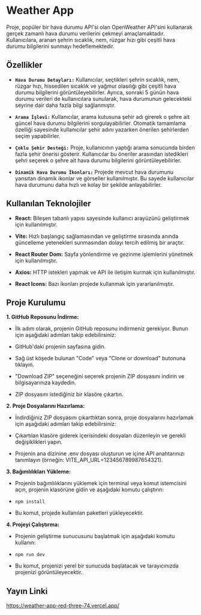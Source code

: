 # Weather App

Proje, popüler bir hava durumu API'si olan OpenWeather API'sini kullanarak gerçek zamanlı hava durumu verilerini çekmeyi amaçlamaktadır. Kullanıcılara, aranan şehrin sıcaklık, nem, rüzgar hızı gibi çeşitli hava durumu bilgilerini sunmayı hedeflemektedir. 


## Özellikler

* **`Hava Durumu Detayları:`** Kullanıcılar, seçtikleri şehrin sıcaklık, nem, rüzgar hızı, hissedilen sıcaklık ve yağmur olasılığı gibi çeşitli hava durumu bilgilerini görüntüleyebilirler. Ayrıca, sonraki 5 günün hava durumu verileri de kullanıcılara sunularak, hava durumunun gelecekteki seyrine dair daha fazla bilgi sağlanmıştır.

* **`Arama İşlevi:`** Kullanıcılar, arama kutusuna şehir adı girerek o şehre ait güncel hava durumu bilgilerini sorgulayabilirler. Otomatik tamamlama özelliği sayesinde kullanıcılar şehir adını yazarken önerilen şehirlerden seçim yapabilirler.

* **`Çoklu Şehir Desteği:`** Proje, kullanıcının yaptığı arama sonucunda birden fazla şehir önerisi gösterir. Kullanıcılar bu öneriler arasından istedikleri şehri seçerek o şehre ait hava durumu bilgilerini görüntüleyebilirler.

* **`Dinamik Hava Durumu İkonları:`** Projede mevcut hava durumunu yansıtan dinamik ikonlar ve görseller kullanılmıştır. Bu sayede kullanıcılar hava durumunu daha hızlı ve kolay bir şekilde anlayabilirler.


## Kullanılan Teknolojiler

- **React:** Bileşen tabanlı yapısı sayesinde kullanıcı arayüzünü geliştirmek için kullanılmıştır.
  
- **Vite:** Hızlı başlangıç sağlamasından ve geliştirme sırasında anında güncelleme yetenekleri sunmasından dolayı tercih edilmiş bir araçtır.
  
- **React Router Dom:** Sayfa yönlendirme ve gezinme işlemlerini yönetmek için kullanılmıştır.
  
- **Axios:** HTTP istekleri yapmak ve API ile iletişim kurmak için kullanılmıştır.
  
- **React Icons:** Bazı ikonları projede kullanmak için yararlanılmıştır.


## Proje Kurulumu

**1. GitHub Reposunu İndirme:**

* İlk adım olarak, projenin GitHub reposunu indirmeniz gerekiyor. Bunun için aşağıdaki adımları takip edebilirsiniz:

* GitHub'daki projenin sayfasına gidin.

* Sağ üst köşede bulunan "Code" veya "Clone or download" butonuna tıklayın.

* "Download ZIP" seçeneğini seçerek projenin ZIP dosyasını indirin ve bilgisayarınıza kaydedin.

* ZIP dosyasını istediğiniz bir klasöre çıkartın.


**2. Proje Dosyalarını Hazırlama:**

* İndirdiğiniz ZIP dosyasını çıkarttıktan sonra, proje dosyalarını hazırlamak için aşağıdaki adımları takip edebilirsiniz:

* Çıkartılan klasöre giderek içerisindeki dosyaları düzenleyin ve gerekli değişiklikleri yapın.

* Projenin ana dizinine .env dosyası oluşturun ve içine API anahtarınızı tanımlayın (örneğin: VITE_API_URL=123456789987654321).


**3. Bağımlılıkları Yükleme:**

* Projenin bağımlılıklarını yüklemek için terminal veya komut istemcisini açın, projenin klasörüne gidin ve aşağıdaki komutu çalıştırın:

* `npm install`

* Bu komut, projede kullanılan paketleri yükleyecektir.


**4. Projeyi Çalıştırma:**

* Projenin geliştirme sunucusunu başlatmak için aşağıdaki komutu kullanın:

* `npm run dev`

* Bu komut, projenizi yerel bir sunucuda başlatacak ve tarayıcınızda projenizi görüntüleyecektir.


## Yayın Linki

https://weather-app-red-three-74.vercel.app/
